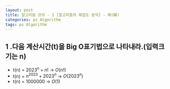 ```yaml
---
layout: post
title: 알고리즘 강의 - 1 [알고리즘의 복잡도 분석] - 해(解)
categories: ps Algorithm
tags: ps Algorithm
---
```


## 1 .다음 계산시간(t)을 Big O표기법으로 나타내라.(입력크기는 n)
- t(n) = $2023^n+n!$ -> $O(n!)$  
- t(n) = $n^{2023} + {2023}^n$ -> $O({2023}^n)$  
- t(n) = $1000000$ -> $O(1)$
